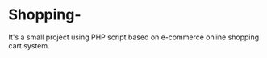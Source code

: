 # Shopping-
It's a small project using  PHP script based on e-commerce online shopping cart system. 
